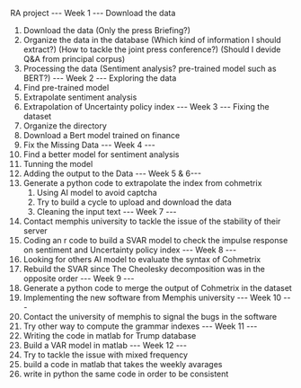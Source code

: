 RA project
--- Week 1 ---
Download the data
1. Download the data (Only the press Briefing?)
2. Organize the data in the database (Which kind of information I should extract?)
(How to tackle the joint press conference?) (Should I devide Q&A from principal corpus)
3. Processing the data (Sentiment analysis? pre-trained model such as BERT?)
--- Week 2 ---
Exploring the data
1. Find pre-trained model
2. Extrapolate sentiment analysis
3. Extrapolation of Uncertainty policy index
--- Week 3 ---
Fixing the dataset
1. Organize the directory 
2. Download a Bert model trained on finance 
3. Fix the Missing Data
--- Week 4 ---
1. Find a better model for sentiment analysis
2. Tunning the model
3. Adding the output to the Data
--- Week 5 & 6---
1. Generate a python code to extrapolate the index from cohmetrix
   1. Using AI model to avoid captcha
   2. Try to build a cycle to upload and download the data
   3. Cleaning the input text
--- Week 7 ---
1. Contact memphis university to tackle the issue of the stability of their server
2. Coding an r code to build a SVAR model to check the impulse response on sentiment and Uncertainty policy index
--- Week 8 ---
1. Looking for others AI model to evaluate the syntax of Cohmetrix
2. Rebuild the SVAR since The Cheolesky decomposition was in the opposite order
--- Week 9 ---
1. Generate a python code to merge the output of Cohmetrix in the dataset 
2. Implementing the new software from Memphis university 
--- Week 10 ---
1. Contact the university of memphis to signal the bugs in the software
2. Try other way to compute the grammar indexes 
--- Week 11 ---
1. Writing the code in matlab for Trump database 
2. Build a VAR model in matlab
--- Week 12 ---
1. Try to tackle the issue with mixed frequency 
2. build a code in matlab that takes the weekly avarages 
3. write in python the same code in order to be consistent 
